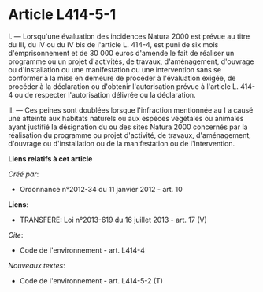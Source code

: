 # Article L414-5-1

I. ― Lorsqu'une évaluation des incidences Natura 2000 est prévue au titre du III, du IV ou du IV bis de l'article L. 414-4,
est puni de six mois d'emprisonnement et de 30 000 euros d'amende le fait de réaliser un programme ou un projet d'activités,
de travaux, d'aménagement, d'ouvrage ou d'installation ou une manifestation ou une intervention sans se conformer à la mise
en demeure de procéder à l'évaluation exigée, de procéder à la déclaration ou d'obtenir l'autorisation prévue à l'article L.
414-4 ou de respecter l'autorisation délivrée ou la déclaration. 

II. ― Ces peines sont doublées lorsque l'infraction mentionnée au I a causé une atteinte aux habitats naturels ou aux espèces
végétales ou animales ayant justifié la désignation du ou des sites Natura 2000 concernés par la réalisation du programme ou
projet d'activité, de travaux, d'aménagement, d'ouvrage ou d'installation ou de la manifestation ou de l'intervention.

**Liens relatifs à cet article**

_Créé par_:

  - Ordonnance n°2012-34 du 11 janvier 2012 - art. 10

**Liens**:

  - TRANSFERE: Loi n°2013-619 du 16 juillet 2013 - art. 17 (V)

_Cite_:

  - Code de l'environnement - art. L414-4

_Nouveaux textes_:

  - Code de l'environnement - art. L414-5-2 (T)
